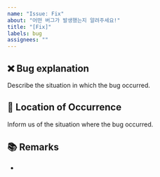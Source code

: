 ```yaml
---
name: "Issue: Fix"
about: "어떤 버그가 발생했는지 알려주세요!"
title: "[Fix]"
labels: bug
assignees: ""
---
```


## ❌ Bug explanation

Describe the situation in which the bug occurred.

## 🐞 Location of Occurrence

Inform us of the situation where the bug occurred.

## 📚 Remarks

- 
